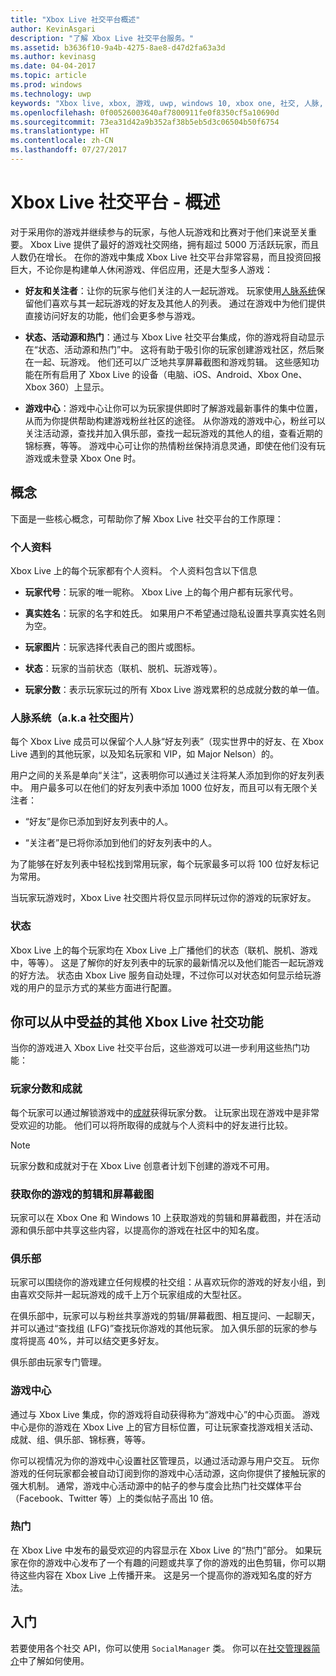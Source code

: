 ```yaml
---
title: "Xbox Live 社交平台概述"
author: KevinAsgari
description: "了解 Xbox Live 社交平台服务。"
ms.assetid: b3636f10-9a4b-4275-8ae8-d47d2fa63a3d
ms.author: kevinasg
ms.date: 04-04-2017
ms.topic: article
ms.prod: windows
ms.technology: uwp
keywords: "Xbox live, xbox, 游戏, uwp, windows 10, xbox one, 社交, 人脉, 个人资料"
ms.openlocfilehash: 0f00526003640af7800911fe0f8350cf5a10690d
ms.sourcegitcommit: 73ea31d42a9b352af38b5eb5d3c06504b50f6754
ms.translationtype: HT
ms.contentlocale: zh-CN
ms.lasthandoff: 07/27/2017
---
```

# <a name="xbox-live-social-platform--overview"></a>Xbox Live 社交平台 - 概述

对于采用你的游戏并继续参与的玩家，与他人玩游戏和比赛对于他们来说至关重要。 Xbox Live 提供了最好的游戏社交网络，拥有超过 5000 万活跃玩家，而且人数仍在增长。 在你的游戏中集成 Xbox Live 社交平台非常容易，而且投资回报巨大，不论你是构建单人休闲游戏、伴侣应用，还是大型多人游戏：

-   **好友和关注者**：让你的玩家与他们关注的人一起玩游戏。 玩家使用[人脉系统](people-system/xbox-live-people-system.md)保留他们喜欢与其一起玩游戏的好友及其他人的列表。 通过在游戏中为他们提供直接访问好友的功能，他们会更多参与游戏。

-   **状态、活动源和热门**：通过与 Xbox Live 社交平台集成，你的游戏将自动显示在“状态、活动源和热门”中。 这将有助于吸引你的玩家创建游戏社区，然后聚在一起、玩游戏。 他们还可以广泛地共享屏幕截图和游戏剪辑。 这些感知功能在所有启用了 Xbox Live 的设备（电脑、iOS、Android、Xbox One、Xbox 360）上显示。

-   **游戏中心**：游戏中心让你可以为玩家提供即时了解游戏最新事件的集中位置，从而为你提供帮助构建游戏粉丝社区的途径。 从你游戏的游戏中心，粉丝可以关注活动源，查找并加入俱乐部，查找一起玩游戏的其他人的组，查看近期的锦标赛，等等。 游戏中心可让你的热情粉丝保持消息灵通，即使在他们没有玩游戏或未登录 Xbox One 时。

## <a name="concepts"></a>概念

下面是一些核心概念，可帮助你了解 Xbox Live 社交平台的工作原理：

### <a name="profile"></a>个人资料

Xbox Live 上的每个玩家都有个人资料。 个人资料包含以下信息

-   **玩家代号**：玩家的唯一昵称。 Xbox Live 上的每个用户都有玩家代号。

-   **真实姓名**：玩家的名字和姓氏。 如果用户不希望通过隐私设置共享真实姓名则为空。

-   **玩家图片**：玩家选择代表自己的图片或图标。

-   **状态**：玩家的当前状态（联机、脱机、玩游戏等）。

-   **玩家分数**：表示玩家玩过的所有 Xbox Live 游戏累积的总成就分数的单一值。

### <a name="people-system-aka-social-graph"></a>人脉系统（a.k.a 社交图片）

每个 Xbox Live 成员可以保留个人人脉“好友列表”（现实世界中的好友、在 Xbox Live 遇到的其他玩家，以及知名玩家和 VIP，如 Major Nelson）的。

用户之间的关系是单向“关注”，这表明你可以通过关注将某人添加到你的好友列表中。 用户最多可以在他们的好友列表中添加 1000 位好友，而且可以有无限个关注者：

-   “好友”是你已添加到好友列表中的人。

-   “关注者”是已将你添加到他们的好友列表中的人。

为了能够在好友列表中轻松找到常用玩家，每个玩家最多可以将 100 位好友标记为常用。

当玩家玩游戏时，Xbox Live 社交图片将仅显示同样玩过你的游戏的玩家好友。

### <a name="presence"></a>状态

Xbox Live 上的每个玩家均在 Xbox Live 上广播他们的状态（联机、脱机、游戏中，等等）。 这是了解你的好友列表中的玩家的最新情况以及他们能否一起玩游戏的好方法。 状态由 Xbox Live 服务自动处理，不过你可以对状态如何显示给玩游戏的用户的显示方式的某些方面进行配置。

## <a name="other-xbox-live-social-features-you-can-benefit-from"></a>你可以从中受益的其他 Xbox Live 社交功能

当你的游戏进入 Xbox Live 社交平台后，这些游戏可以进一步利用这些热门功能：

### <a name="gamerscore--achievements"></a>玩家分数和成就

每个玩家可以通过解锁游戏中的[成就](../achievements-2017/achievements.md)获得玩家分数。
让玩家出现在游戏中是非常受欢迎的功能。 他们可以将所取得的成就与个人资料中的好友进行比较。

> [!NOTE]
> 玩家分数和成就对于在 Xbox Live 创意者计划下创建的游戏不可用。

### <a name="take-clips--screenshots-of-your-game"></a>获取你的游戏的剪辑和屏幕截图

玩家可以在 Xbox One 和 Windows 10 上获取游戏的剪辑和屏幕截图，并在活动源和俱乐部中共享这些内容，以提高你的游戏在社区中的知名度。

### <a name="clubs"></a>俱乐部

玩家可以围绕你的游戏建立任何规模的社交组：从喜欢玩你的游戏的好友小组，到由喜欢交际并一起玩游戏的成千上万个玩家组成的大型社区。

在俱乐部中，玩家可以与粉丝共享游戏的剪辑/屏幕截图、相互提问、一起聊天，并可以通过“查找组 (LFG)”查找玩你游戏的其他玩家。 加入俱乐部的玩家的参与度将提高 40%，并可以结交更多好友。

俱乐部由玩家专门管理。

### <a name="game-hubs"></a>游戏中心

通过与 Xbox Live 集成，你的游戏将自动获得称为“游戏中心”的中心页面。 游戏中心是你的游戏在 Xbox Live 上的官方目标位置，可让玩家查找游戏相关活动、成就、组、俱乐部、锦标赛，等等。

你可以视情况为你的游戏中心设置社区管理员，以通过活动源与用户交互。 玩你游戏的任何玩家都会被自动订阅到你的游戏中心活动源，这向你提供了接触玩家的强大机制。 通常，游戏中心活动源中的帖子的参与度会比热门社交媒体平台（Facebook、Twitter 等）上的类似帖子高出 10 倍。

### <a name="trending"></a>热门

在 Xbox Live 中发布的最受欢迎的内容显示在 Xbox Live 的“热门”部分。 如果玩家在你的游戏中心发布了一个有趣的问题或共享了你的游戏的出色剪辑，你可以期待这些内容在 Xbox Live 上传播开来。 这是另一个提高你的游戏知名度的好方法。

## <a name="getting-started"></a>入门

若要使用各个社交 API，你可以使用 `SocialManager` 类。  你可以在[社交管理器简介](intro-to-social-manager.md)中了解如何使用。
